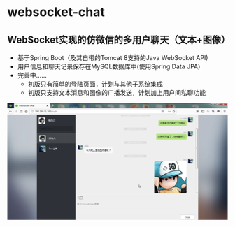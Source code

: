 # websocket-chat
## WebSocket实现的仿微信的多用户聊天（文本+图像）

* 基于Spring Boot（及其自带的Tomcat 8支持的Java WebSocket API)
* 用户信息和聊天记录保存在MySQL数据库中(使用Spring Data JPA)
* 完善中......
  * 初版只有简单的登陆页面，计划与其他子系统集成
  * 初版只支持文本消息和图像的广播发送，计划加上用户间私聊功能

![系统运行截图](/screenshots/screenshot1.png)
